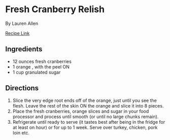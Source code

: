 # Fresh Cranberry Relish

By Lauren Allen

[Recipe Link](https://tastesbetterfromscratch.com/fresh-cranberry-relish/)

## Ingredients 

- 12 ounces fresh cranberries
- 1 orange , with the peel ON
- 1 cup granulated sugar


## Directions
1. Slice the very edge root ends off of the orange, just until you see the flesh. Leave the rest of the skin ON the orange and slice it into 8 pieces.
2. Place the fresh cranberries, orange slices and sugar in your food processor and process until smooth (or until no large chunks remain).
3. Refrigerate until ready to serve (it tastes best after being in the fridge for at least on hour) or for up to 1 week. Serve over turkey, chicken, pork loin etc.